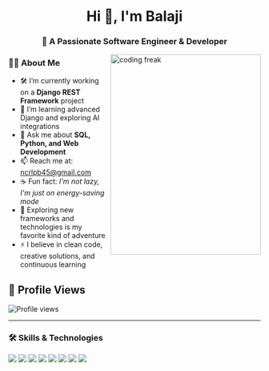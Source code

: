 <h1 align="center">Hi 👋, I'm Balaji</h1>
<h3 align="center">🚀 A Passionate Software Engineer & Developer</h3>

<img src="https://cdn.dribbble.com/users/1059583/screenshots/4171367/coding-freak.gif" height="400px" width="300px" align="right" alt="coding freak" /> 



### 👨‍💻 About Me

- 🛠️ I’m currently working on a **Django REST Framework** project  
- 🌱 I’m learning advanced Django and exploring AI integrations  
- 💬 Ask me about **SQL, Python, and Web Development**  
- 📫 Reach me at: [ncrlpb45@gmail.com](mailto:ncrlpb45@gmail.com)  
- ☕ Fun fact: *I'm not lazy, I'm just on energy-saving mode*  
- 🧠 Exploring new frameworks and technologies is my favorite kind of adventure  
- ⚡ I believe in clean code, creative solutions, and continuous learning
  
## 👀 Profile Views
![Profile views](https://komarev.com/ghpvc/?username=Balaji45-Ncr&color=green)

---

### 🛠️ Skills & Technologies

<p align="left">
  <img src="https://img.shields.io/badge/PYTHON-3670A0?style=for-the-badge&logo=python&logoColor=white"/>
  <img src="https://img.shields.io/badge/SQL-003B57?style=for-the-badge&logo=mysql&logoColor=white"/>
  <img src="https://img.shields.io/badge/GIT-F05032?style=for-the-badge&logo=git&logoColor=white"/>
  <img src="https://img.shields.io/badge/DJANGO-092E20?style=for-the-badge&logo=django&logoColor=white"/>
  <img src="https://img.shields.io/badge/HTML5-E34F26?style=for-the-badge&logo=html5&logoColor=white"/>
  <img src="https://img.shields.io/badge/CSS3-1572B6?style=for-the-badge&logo=css3&logoColor=white"/>
  <img src="https://img.shields.io/badge/BOOTSTRAP-563D7C?style=for-the-badge&logo=bootstrap&logoColor=white"/>
  <img src="https://img.shields.io/badge/JENKINS-D24939?style=for-the-badge&logo=jenkins&logoColor=white"/>
</p>
